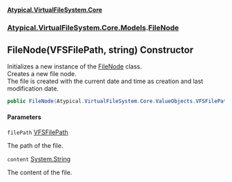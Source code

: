 #### [Atypical.VirtualFileSystem.Core](VirtualFileSystem.md 'VirtualFileSystem')
### [Atypical.VirtualFileSystem.Core.Models](VirtualFileSystem.md#Atypical.VirtualFileSystem.Core.Models 'Atypical.VirtualFileSystem.Core.Models').[FileNode](FileNode.md 'Atypical.VirtualFileSystem.Core.Models.FileNode')

## FileNode(VFSFilePath, string) Constructor

Initializes a new instance of the [FileNode](FileNode.md 'Atypical.VirtualFileSystem.Core.Models.FileNode') class.  
Creates a new file node.  
The file is created with the current date and time as creation and last modification date.

```csharp
public FileNode(Atypical.VirtualFileSystem.Core.ValueObjects.VFSFilePath filePath, string? content=null);
```
#### Parameters

<a name='Atypical.VirtualFileSystem.Core.Models.FileNode.FileNode(Atypical.VirtualFileSystem.Core.ValueObjects.VFSFilePath,string).filePath'></a>

`filePath` [VFSFilePath](VFSFilePath.md 'Atypical.VirtualFileSystem.Core.ValueObjects.VFSFilePath')

The path of the file.

<a name='Atypical.VirtualFileSystem.Core.Models.FileNode.FileNode(Atypical.VirtualFileSystem.Core.ValueObjects.VFSFilePath,string).content'></a>

`content` [System.String](https://docs.microsoft.com/en-us/dotnet/api/System.String 'System.String')

The content of the file.